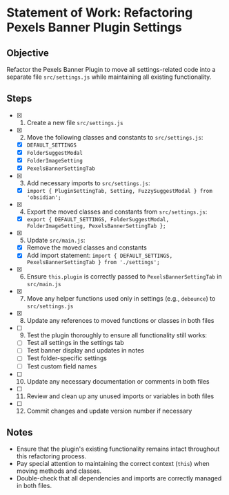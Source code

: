 # Statement of Work: Refactoring Pexels Banner Plugin Settings

## Objective
Refactor the Pexels Banner Plugin to move all settings-related code into a separate file `src/settings.js` while maintaining all existing functionality.

## Steps

- [x] 1. Create a new file `src/settings.js`

- [x] 2. Move the following classes and constants to `src/settings.js`:
  - [x] `DEFAULT_SETTINGS`
  - [x] `FolderSuggestModal`
  - [x] `FolderImageSetting`
  - [x] `PexelsBannerSettingTab`

- [x] 3. Add necessary imports to `src/settings.js`:
  - [x] `import { PluginSettingTab, Setting, FuzzySuggestModal } from 'obsidian';`

- [x] 4. Export the moved classes and constants from `src/settings.js`:
  - [x] `export { DEFAULT_SETTINGS, FolderSuggestModal, FolderImageSetting, PexelsBannerSettingTab };`

- [x] 5. Update `src/main.js`:
  - [x] Remove the moved classes and constants
  - [x] Add import statement: `import { DEFAULT_SETTINGS, PexelsBannerSettingTab } from './settings';`

- [x] 6. Ensure `this.plugin` is correctly passed to `PexelsBannerSettingTab` in `src/main.js`

- [x] 7. Move any helper functions used only in settings (e.g., `debounce`) to `src/settings.js`

- [x] 8. Update any references to moved functions or classes in both files

- [ ] 9. Test the plugin thoroughly to ensure all functionality still works:
  - [ ] Test all settings in the settings tab
  - [ ] Test banner display and updates in notes
  - [ ] Test folder-specific settings
  - [ ] Test custom field names

- [ ] 10. Update any necessary documentation or comments in both files

- [ ] 11. Review and clean up any unused imports or variables in both files

- [ ] 12. Commit changes and update version number if necessary

## Notes
- Ensure that the plugin's existing functionality remains intact throughout this refactoring process.
- Pay special attention to maintaining the correct context (`this`) when moving methods and classes.
- Double-check that all dependencies and imports are correctly managed in both files.
